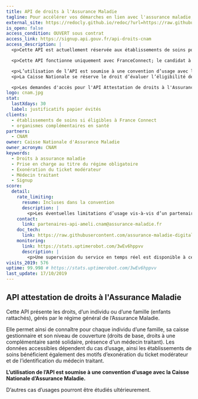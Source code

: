 ```yaml
---
title: API de droits à l'Assurance Maladie
tagline: Pour accélérer vos démarches en lien avec l'assurance maladie, automatisez la récupération des droits à l’Assurance Maladie de vos clients
external_site: https://redocly.github.io/redoc/?url=https://raw.githubusercontent.com/assurance-maladie-digital/api-droits-fs-doc/master/documentation-open-api.yaml
is_open: false
access_condition: OUVERT sous contrat
access_link: https://signup.api.gouv.fr/api-droits-cnam
access_description: |
  <p>Cette API est actuellement réservée aux établissements de soins pour leur démarche de pré admission et aux organismes complémentaires en santé pour faciliter leur démarche d’adhésion.</p>

  <p>Cette API fonctionne uniquement avec FranceConnect; le candidat à l’utilisation de cette API doit être préalablement "fournisseur de services" FranceConnect.</p>

  <p>L’utilisation de l’API est soumise à une convention d’usage avec la Caisse Nationale d’Assurance Maladie. Les données accessibles dépendent également du cas d’usage.</p>
  <p>La Caisse Nationale se réserve le droit d’évaluer l’éligibilité des candidats au regard des cas d’usage indiqués.</p>

  <p>Les demandes d'accès pour l'API Attestation de droits à l'Assurance Maladie utilisent signup.api.gouv.fr, un outil mis à disposition pour toutes les API cataloguées sur api.gouv.fr.</p>
logo: cnam.jpg
stat:
  lastXdays: 30
  label: justificatifs papier évités
clients:
  - établissements de soins si éligibles à France Connect
  - organismes complémentaires en santé
partners:
  - CNAM
owner: Caisse Nationale d'Assurance Maladie
owner_acronym: CNAM
keywords:
  - Droits à assurance maladie
  - Prise en charge au titre du régime obligatoire
  - Exonération du ticket modérateur
  - Médecin traitant
  - Signup
score:
  detail:
    rate_limiting:
      resume: Incluses dans la convention
      description: |
        <p>Les éventuelles limitations d’usage vis-à-vis d’un partenaire sont incluses dans la convention.</p>
    contact:
      link: partenaires-api-ameli.cnam@assurance-maladie.fr
    doc_tech:
      link: https://raw.githubusercontent.com/assurance-maladie-digital/api-droits-fs-doc/master/documentation-open-api.yaml
    monitoring:
      link: https://stats.uptimerobot.com/3wEv6hppvv
      description: |
        <p>Une supervision du service en temps réel est disponible à cette adresse.</p>
visits_2019: 576
uptime: 99.998 # https://stats.uptimerobot.com/3wEv6hppvv
last_update: 17/10/2019
---
```


## API attestation de droits à l'Assurance Maladie

Cette API présente les droits, d’un individu ou d’une famille (enfants rattachés), gérés par le régime général de l’Assurance Maladie.

Elle permet ainsi de connaître pour chaque individu d’une famille, sa caisse gestionnaire et son niveau de couverture (droits de base, droits à une complémentaire santé solidaire, présence d'un médecin traitant). Les données accessibles dépendent du cas d’usage, ainsi les établissements de soins bénéficient également des motifs d’exonération du ticket modérateur et de l’identification du médecin traitant.

**L’utilisation de l’API est soumise à une convention d’usage avec la Caisse Nationale d’Assurance Maladie.**

D’autres cas d’usages pourront être étudiés ultérieurement.
